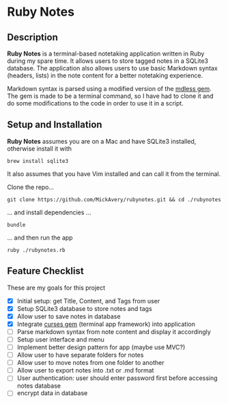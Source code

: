 # Ruby Notes

## Description
**Ruby Notes** is a terminal-based notetaking application written in Ruby during my spare time. It allows users to store tagged notes in a SQLite3 database. The application also allows users to use basic Markdown syntax (headers, lists) in the note content for a better notetaking experience.

Markdown syntax is parsed using a modified version of the [mdless gem](https://github.com/ttscoff/mdless). The gem is made to be a terminal command, so I have had to clone it and do some modifications to the code in order to use it in a script.

## Setup and Installation
**Ruby Notes** assumes you are on a Mac and have SQLite3 installed, otherwise install it with
```
brew install sqlite3
```
It also assumes that you have Vim installed and can call it from the terminal.

Clone the repo...
```
git clone https://github.com/MickAvery/rubynotes.git && cd ./rubynotes
```
... and install dependencies ...
```
bundle
```
... and then run the app
```
ruby ./rubynotes.rb
```
## Feature Checklist
These are my goals for this project
- [x] Initial setup: get Title, Content, and Tags from user
- [x] Setup SQLite3 database to store notes and tags
- [x] Allow user to save notes in database
- [x] Integrate [curses gem](https://github.com/ruby/curses) (terminal app framework) into application
- [ ] Parse markdown syntax from note content and display it accordingly
- [ ] Setup user interface and menu
- [ ] Implement better design pattern for app (maybe use MVC?)
- [ ] Allow user to have separate folders for notes
- [ ] Allow user to move notes from one folder to another
- [ ] Allow user to export notes into .txt or .md format
- [ ] User authentication: user should enter password first before accessing notes database
- [ ] encrypt data in database
